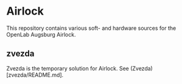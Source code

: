 # Airlock

This repository contains various soft- and hardware sources for the OpenLab Augsburg Airlock.

## zvezda

Zvezda is the temporary solution for Airlock. See (Zvezda)[zvezda/README.md].
